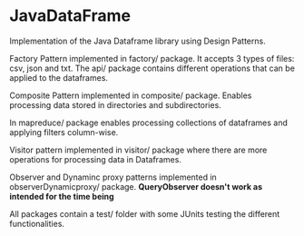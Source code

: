 # JavaDataFrame

Implementation of the Java Dataframe library using Design Patterns.

Factory Pattern implemented in factory/ package. It accepts 3 types of files: csv, json and txt.
The api/ package contains different operations that can be applied to the dataframes.

Composite Pattern implemented in composite/ package. Enables processing data stored in 
directories and subdirectories.

In mapreduce/ package enables processing collections of dataframes and applying filters column-wise.

Visitor pattern implemented in visitor/ package where there are more operations for processing data
in Dataframes.

Observer and Dynaminc proxy patterns implemented in observerDynamicproxy/ package.
**QueryObserver doesn't work as intended for the time being**

All packages contain a test/ folder with some JUnits testing the different functionalities.


